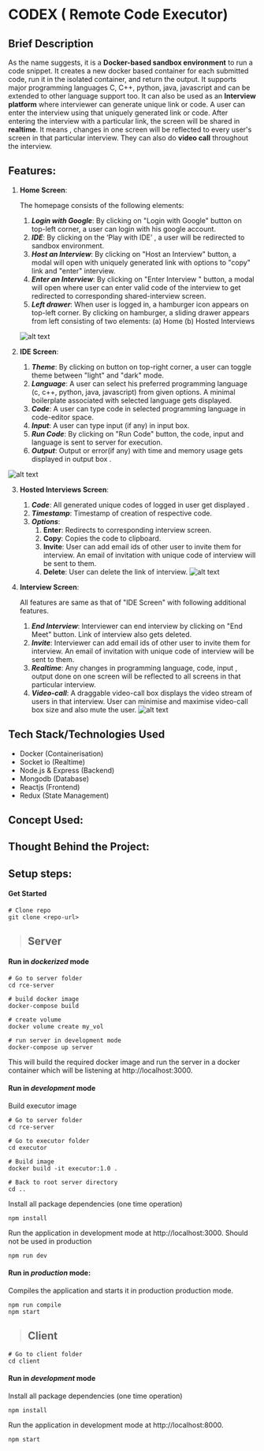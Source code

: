 

# CODEX ( Remote Code Executor)

## Brief Description
As the name suggests, it is a **Docker-based sandbox environment** to run a code snippet. It creates a new docker based container for each submitted code, run it in the isolated container, and return the output. It supports major programming languages C, C++,  python, java, javascript and can be extended to other language support too.
It can also be used as an **Interview platform** where interviewer can generate unique link or code. A user can enter the interview using that uniquely generated link or code. After entering the interview with a particular link, the screen will be shared in **realtime**. It means , changes in one screen will be reflected to every user's screen in that particular interview. They can also do **video call** throughout the interview.



## Features:

1. **Home Screen**:

      The homepage consists of the following elements:
    1. ***Login with Google***: By clicking on "Login with Google" button on top-left corner, a user can login with his google account.
    3. ***IDE***: By clicking on the ‘Play with IDE’ , a user will be redirected to sandbox environment.
    4. ***Host an Interview***: By clicking on "Host an Interview" button, a modal will open with uniquely generated link with options to "copy" link and "enter" interview.
    5. ***Enter an Interview***: By clicking on "Enter Interview " button, a modal will open where user can enter valid code of the interview to get redirected to corresponding shared-interview screen.
    6. ***Left drawer***: When user is logged in, a hamburger icon appears on top-left corner. By clicking on hamburger, a sliding drawer appears from left consisting of two elements:  (a) Home   (b) Hosted Interviews
    
    ![alt text](https://res.cloudinary.com/sh24sh25/image/upload/v1612105136/rce/Screenshot_from_2021-01-31_20-26-00_ea2x3c.png )
    

2. **IDE Screen**:
    1. ***Theme***:  By clicking on button on top-right corner, a user can toggle theme between "light" and "dark" mode.
    2. ***Language***:  A user can select his preferred programming language (c, c++, python, java, javascript) from given options. A minimal boilerplate associated with selected language gets displayed.
    3. ***Code***: A user can type code in selected programming language in code-editor space.
    4.  ***Input***: A user can type input (if any) in input box.
    5.  ***Run Code***: By clicking on "Run Code" button, the code, input and language is sent to server for execution.
    6. ***Output***: Output or error(if any) with time and memory usage gets displayed in output box .

![alt text](https://res.cloudinary.com/sh24sh25/image/upload/v1612105136/rce/Screenshot_from_2021-01-31_20-26-41_nuo7yv.png) 

3. **Hosted Interviews Screen**:
    1. ***Code***: All generated unique codes of logged in user get displayed .
    2. ***Timestamp***: Timestamp of creation of respective code.
    3. ***Options***:
	    1. ****Enter****:  Redirects to corresponding interview screen.
	    2. ****Copy****: Copies the code to clipboard.
	    3. ****Invite****: User can add email ids of other user to invite them for interview. An email of invitation with unique code of interview will be sent to them.
	    4. ****Delete****: User can delete the link of interview.
    ![alt text](https://res.cloudinary.com/sh24sh25/image/upload/v1612105136/rce/Screenshot_from_2021-01-31_20-26-10_j4rqky.png)

4. **Interview Screen**: 

	All features are same as that of "IDE Screen" with following additional features.

   1. ***End Interview***: Interviewer can end interview by clicking on "End Meet" button. Link of interview also gets deleted.
   2. ***Invite***: Interviewer can add email ids of other user to invite them for interview. An email of invitation with unique code of interview will be sent to them.
   3. ***Realtime***: Any changes in programming language, code, input , output done on one screen will be reflected to all screens in that particular interview.
   4. ***Video-call***:  A draggable video-call box displays the video stream of users in that interview. User can minimise and  maximise video-call box size and also mute the user.
![alt text](https://res.cloudinary.com/sh24sh25/image/upload/v1612105136/rce/Screenshot_from_2021-01-31_20-27-45_otihpo.png)



## Tech Stack/Technologies Used
* Docker (Containerisation)
* Socket io (Realtime)
* Node.js & Express (Backend)
* Mongodb (Database)
* Reactjs (Frontend)
* Redux (State Management)


## Concept Used:

## Thought Behind the Project:

## Setup steps:

#### Get Started
```shell
# Clone repo
git clone <repo-url>
```

> ## Server



#### Run in _dockerized_ mode
```shell
# Go to server folder
cd rce-server

# build docker image
docker-compose build

# create volume
docker volume create my_vol

# run server in development mode
docker-compose up server
```
This will build the required docker image and run the server in a docker container which will be listening at http://localhost:3000.

#### Run in _development_ mode
Build executor image
```shell
# Go to server folder
cd rce-server

# Go to executor folder
cd executor

# Build image
docker build -it executor:1.0 .

# Back to root server directory
cd ..
```

Install all package dependencies (one time operation)

```shell
npm install
```

Run the application in development mode at http://localhost:3000. Should not be used in production

```shell
npm run dev
```

#### Run in _production_ mode:

Compiles the application and starts it in production production mode.

```shell
npm run compile
npm start
```

> ## Client


```shell
# Go to client folder
cd client
```

#### Run in _development_ mode

Install all package dependencies (one time operation)

```shell
npm install
```

Run the application in development mode at http://localhost:8000. 
```shell
npm start
```





